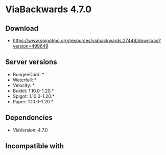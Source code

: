 # ViaBackwards 4.7.0

## Download
- https://www.spigotmc.org/resources/viabackwards.27448/download?version=499649
## Server versions
- BungeeCord: *
- Waterfall: *
- Velocity: *
- Bukkit: 1.10.0-1.20.*
- Spigot: 1.10.0-1.20.*
- Paper: 1.10.0-1.20.*

## Dependencies
- ViaVersion: 4.7.0

## Incompatible with